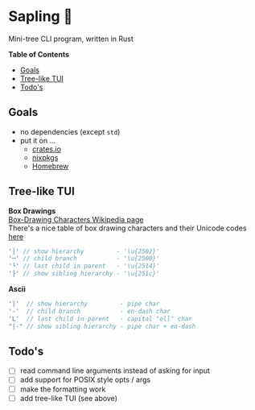 # Sapling 🌱
Mini-tree CLI program, written in Rust<br/>

**Table of Contents**
* [Goals](#goals)
* [Tree-like TUI](#tree-like-tui)
* [Todo's](#todos)

## Goals
* no dependencies (except `std`)
* put it on ...
    * [crates.io](https://crates.io/)
    * [nixpkgs](https://search.nixos.org/packages?)
    * [Homebrew](https://brew.sh/)

 ## Tree-like TUI
**Box Drawings**<br/>
[Box-Drawing Characters Wikipedia page](https://en.wikipedia.org/wiki/Box-drawing_characters)<br/>
There's a nice table of box drawing characters and their Unicode codes [here](https://en.wikipedia.org/wiki/Box-drawing_characters#Box_Drawing)
```rust
'│' // show hierarchy         - '\u{2502}'
'─' // child branch           - '\u{2500}'
'└' // last child in parent   - '\u{2514}'
'├' // show sibling hierarchy - '\u{251c}'
```

**Ascii**
```rust
'|'  // show hierarchy         - pipe char
'-'  // child branch           - en-dash char
'L'  // last child in parent   - capital "ell" char
"|-" // show sibling hierarchy - pipe char + en-dash
```

## Todo's
- [ ] read command line arguments instead of asking for input
- [ ] add support for POSIX style opts / args
- [ ] make the formatting work
- [ ] add tree-like TUI (see above)
